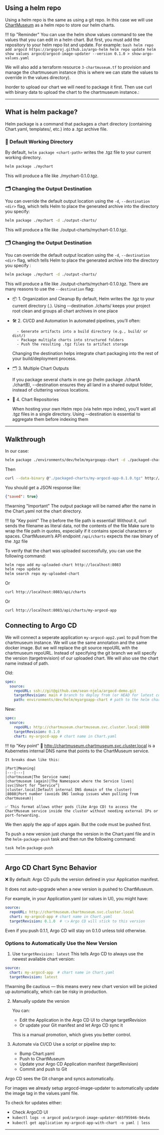 ## Using a helm repo

Using a helm repo is the same as using a git repo. In this case we will use [ChartMuseum](https://github.com/helm/chartmuseum) as a helm repo to store our helm charts.

!!! tip "Reminder"
    You can use the helm show values command to see the values that you can edit in a helm chart. But first, you must add the repository to your helm repo list and update. For example:
    ```bash
    helm repo add argocd https://argoproj.github.io/argo-helm
    helm repo update
    helm show values argocd/argocd-image-updater --version 0.1.0 > show-argo-values.yaml
    ```

We will also add a terraform resource `3-chartmuseum.tf` to provision and manage the chartmuseum instance (this is where we can state the values to override in the values directory). 

Inorder to upload our chart we will need to package it first. Then use curl with binary data to upload the chart to the chartmuseum instance.:

---

## What is helm package?

Helm package is a command that packages a chart directory (containing Chart.yaml, templates/, etc.) into a .tgz archive file.

### 📁 Default Working Directory

By default, `helm package <chart-path>` writes the .tgz file to your current working directory.

```sh
helm package ./mychart
```

This will produce a file like ./mychart-0.1.0.tgz.

### 🗂️ Changing the Output Destination

You can override the default output location using the `-d`, `--destination <dir>` flag, which tells Helm to place the generated archive into the directory you specify:

```sh
helm package ./mychart -d ./output-charts/
```

This will produce a file like ./output-charts/mychart-0.1.0.tgz.

### 🗂️ Changing the Output Destination

You can override the default output location using the `-d`, `--destination <dir>` flag, which tells Helm to place the generated archive into the directory you specify :

```sh
helm package ./mychart -d ./output-charts/
```

This will produce a file like ./output-charts/mychart-0.1.0.tgz. There are many reasons to use the `--destination` flag:

- 📦 1. Organization and Cleanup
By default, Helm writes the .tgz to your current directory (.).
Using --destination ./charts/ keeps your project root clean and groups all chart archives in one place 

- 🛠️ 2. CI/CD and Automation
    In automated pipelines, you’ll often:

        - Generate artifacts into a build directory (e.g., build/ or dist/)
        - Package multiple charts into structured folders
        - Push the resulting .tgz files to artifact storage
    Changing the destination helps integrate chart packaging into the rest of your build/deployment process.

- 🗂️ 3. Multiple Chart Outputs

    If you package several charts in one go (helm package ./chartA ./chartB), --destination ensures they all land in a shared output folder, instead of cluttering various locations.

- 🧩 4. Chart Repositories

    When hosting your own Helm repo (via helm repo index), you’ll want all .tgz files in a single directory. Using --destination is essential to aggregate them before indexing them

---

## Walkthrough

In our case:

```bash
helm package ./environments/dev/helm/myargoapp-chart -d ./packaged-charts/
```
Then 

```bash
curl --data-binary @"./packaged-charts/my-argocd-app-0.1.0.tgz" http://localhost:8083/api/charts
```
You should get a JSON response like:

```json
{"saved": true}
```

!!!warning "Important"
    The output package will be named after the name in the Chart.yaml not the chart directory.

!!! tip "Key point"
    The `@` before the file path is essential! Without it, curl sends the filename as literal data, not the contents of the file Make sure to wrap the file path in quotes, especially if it contains special characters or spaces. ChartMuseum’s API endpoint `/api/charts` expects the raw binary of the .tgz file 

To verify that the chart was uploaded successfully, you can use the following command:

```bash
helm repo add my-uploaded-chart http://localhost:8083
helm repo update
helm search repo my-uploaded-chart
```

Or

```bash
curl http://localhost:8083/api/charts
```

Or 

```bash
curl http://localhost:8083/api/charts/my-argocd-app
```

 
## Connecting to Argo CD

We will connect a seperate application `my-argocd-app2.yaml` to pull from the chartmuseum instance. We will use the same annotation and the same docker image. But we will replace the git source repoURL with the chartmuseum repoURL. Instead of specifying the git branch we will specify the version (targetrevision) of our uploaded chart. We will also use the chart name instead of path.  

Old:

```yaml
spec:
  source:
    repoURL: ssh://git@github.com/sean-njela/argocd-demo.git
    targetRevision: main # branch to deploy from (or HEAD for latest commit)
    path: environments/dev/helm/myargoapp-chart # path to the helm chart (app0)
```

New:

```yaml
spec:
  source:
    repoURL: http://chartmuseum.chartmuseum.svc.cluster.local:8080
    targetRevision: 0.1.0
    chart: my-argocd-app # chart name in Chart.yaml
```
!!! tip "Key point"
    🧠 http://chartmuseum.chartmuseum.svc.cluster.local is a Kubernetes internal DNS name that points to the ChartMuseum service.

    It breaks down like this:

    |Part|Meaning|
    |---|---|
    |chartmuseum|The Service name|
    |chartmuseum (again)|The Namespace where the Service lives|
    |svc|Short for “Service”|
    |cluster.local|Default internal DNS domain of the cluster|
    |8080|Port number (avoids DNS lookup issues when pulling from chartmuseum)|

    ✅ This format allows other pods (like Argo CD) to access the ChartMuseum service inside the cluster without needing external IPs or port-forwarding.

We then apply the app of apps again. But the code must be pushed first.

To push a new version just change the version in the Chart.yaml file and in the `helm-package-push` task and then run the following command:

```bash
task helm-package-push
```

---

## Argo CD Chart Sync Behavior

❌ By default:
Argo CD pulls the version defined in your Application manifest.

It does not auto-upgrade when a new version is pushed to ChartMuseum.

For example, in your Application.yaml (or values in UI), you might have:

```yaml
source:
  repoURL: http://chartmuseum.chartmuseum.svc.cluster.local
  chart: my-argocd-app # chart name in Chart.yaml
  targetRevision: 0.1.0  # 👈 Argo CD will stick to this version
```
Even if you push 0.1.1, Argo CD will stay on 0.1.0 unless told otherwise.

### Options to Automatically Use the New Version

 1. Use `targetRevision: latest`
    This tells Argo CD to always use the newest available chart version:

```yaml
source:
  chart: my-argocd-app  # chart name in Chart.yaml
  targetRevision: latest
```

!!!warning
    Be cautious — this means every new chart version will be picked up automatically, which can be risky in production.

 2. Manually update the version
    
    You can:

    - Edit the Application in the Argo CD UI to change targetRevision
    - Or update your Git manifest and let Argo CD sync it

    This is a manual promotion, which gives you better control.

 3. Automate via CI/CD
    Use a script or pipeline step to:

    - Bump Chart.yaml
    - Push to ChartMuseum
    - Update your Argo CD Application manifest (targetRevision)
    - Commit and push to Git

Argo CD sees the Git change and syncs automatically.

For images we already setup argocd-image-updater to automatically update the image tag in the values.yaml file. 

To check for updates either:

- Check ArgoCD UI
- ```kubectl logs -n argocd pod/argocd-image-updater-665f95946-94v6x```
- ```kubectl get application my-argocd-app-with-chart -o yaml | less```

---
